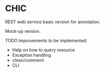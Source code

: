 CHIC
====

REST web service basic version for annotation.

Mock-up version.

TODO improvements to be implemented:

- Help on how to query resource
- Exception handling
- clean/comment
- CLI
